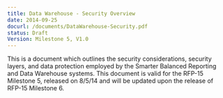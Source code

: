```yaml
---
title: Data Warehouse - Security Overview 
date: 2014-09-25
docurl: /documents/DataWarehouse-Security.pdf
status: Draft
Version: Milestone 5, V1.0
---
```

This is a document which outlines the security considerations, security layers, and data protection employed by the Smarter Balanced Reporting and Data Warehouse systems. This document is valid for the RFP-15 Milestone 5, released on 8/5/14 and will be updated upon the release of RFP-15 Milestone 6.
